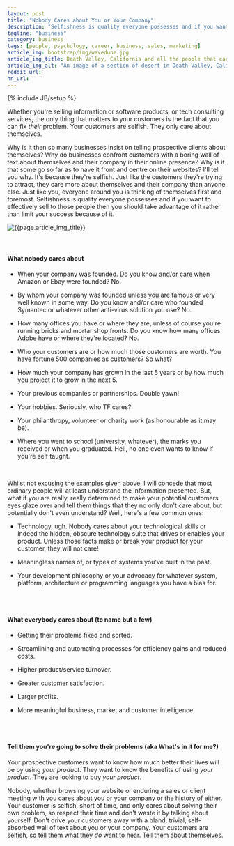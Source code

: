 ```yaml
---
layout: post
title: "Nobody Cares about You or Your Company"
description: "Selfishness is quality everyone possesses and if you want to effectively sell to those people then you should take advantage of it rather than limit your success because of it"
tagline: "business"
category: business
tags: [people, psychology, career, business, sales, marketing]
article_img: bootstrap/img/wavedune.jpg
article_img_title: Death Valley, California and all the people that care about you and your company.
article_img_alt: "An image of a section of desert in Death Valley, California and all the people that care about you and your company"
reddit_url:
hn_url:
---
```

{% include JB/setup %}
<div class="intro">
  <div class="intro-txt">
<p>
Whether you're selling information or software products, or tech consulting services, the only thing that matters to your customers is the fact that you can fix <i>their</i> problem. Your customers are selfish. They only care about themselves. 
</p>
<p>
Why is it then so many businesses insist on telling prospective clients about themselves? Why do businesses confront customers with a boring wall of text about themselves and their company in their online presence? Why is it that some go so far as to have it front and centre on their websites? I'll tell you why. It's because they're selfish. Just like the customers they're trying to attract, they care more about themselves and their company than anyone else. Just like you, everyone around you is thinking of themselves first and foremost. Selfishness is quality everyone possesses and if you want to effectively sell to those people then you should take advantage of it rather than limit your success because of it.
</p>
  </div>
<div class="intro-img-border">
<div class="intro-img-bevel">
<div class="intro-img">
<img class="article-image" alt="{{page.article_img_title}}" title="{{page.article_img_title}}" src="{{ASSET_PATH}}/{{page.article_img}}"/>
</div>
</div>
</div>
</div>

<br/>
<br/>

#### What nobody cares about

 * When your company was founded. Do you know and/or care when Amazon or Ebay were founded? No. 

 * By whom your company was founded unless you are famous or very well known in some way. Do you know and/or care who founded Symantec or whatever other anti-virus solution you use? No.

 * How many offices you have or where they are, unless of course you're running bricks and mortar shop fronts. Do you know how many offices Adobe have or where they're located? No.

 * Who your customers are or how much those customers are worth. You have fortune 500 companies as customers? So what?

 * How much your company has grown in the last 5 years or by how much you project it to grow in the next 5.

 * Your previous companies or partnerships. Double yawn!

 * Your hobbies. Seriously, who TF cares?

 * Your philanthropy, volunteer or charity work (as honourable as it may be).

 * Where you went to school (university, whatever), the marks you received or when you graduated. Hell, no one even wants to know if you're self taught. 
 
<br/>

Whilst not excusing the examples given above, I will concede that most ordinary people will at least understand the information presented. But, what if you are really, really determined to make your potential customers eyes glaze over and tell them things that they no only don't care about, but potentially don't even understand? Well, here's a few common ones: 

 * Technology, ugh. Nobody cares about your technological skills or indeed the hidden, obscure technology suite that drives or enables your product. Unless those facts make or break your product for your customer, they will not care! 
 
 * Meaningless names of, or types of systems you've built in the past.
 
 * Your development philosophy or your advocacy for whatever system, platform, architecture or programming languages you have a bias for.
<br/>
<br/>

#### What everybody cares about (to name but a few)

 * Getting their problems fixed and sorted. 
 
 * Streamlining and automating processes for efficiency gains and reduced costs.
 
 * Higher product/service turnover.
 
 * Greater customer satisfaction.
 
 * Larger profits.
 
 * More meaningful business, market and customer intelligence. 
<br/>
<br/>

#### Tell them you're going to solve their problems (aka What's in it for me?)
Your prospective customers want to know how much better their lives will be by using _your product_. They want to know the benefits of using _your product_. They are looking to buy _your product_.

Nobody, whether browsing your website or enduring a sales or client meeting with you cares about you or your company or the history of either. Your customer is selfish, short of time, and only cares about solving their own problem, so respect their time and don't waste it by talking about yourself. Don't drive your customers away with a bland, trivial, self-absorbed wall of text about you or your company. Your customers are selfish, so tell them what they _do_ want to hear. Tell them about themselves.
 